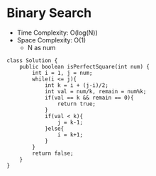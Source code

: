 # Binary Search
* Time Complexity: O(log(N))
* Space Complexity: O(1)
	* N as num
```
class Solution {
    public boolean isPerfectSquare(int num) {
        int i = 1, j = num;
        while(i <= j){
            int k = i + (j-i)/2;
            int val = num/k, remain = num%k;
            if(val == k && remain == 0){
                return true;
            }
            if(val < k){
                j = k-1;
            }else{
                i = k+1;
            }
        }
        return false;
    }
}
```